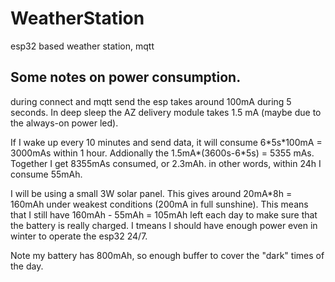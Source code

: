 # WeatherStation
esp32 based weather station, mqtt

## Some notes on power consumption.

during connect and mqtt send the esp takes around 100mA during 5 seconds.
In deep sleep the AZ delivery module takes 1.5 mA (maybe due to the always-on power led). 

If I wake up every 10 minutes and send data, it will consume 6\*5s\*100mA = 3000mAs within 1 hour.
Addionally the 1.5mA\*(3600s-6\*5s) = 5355 mAs. Together I get 8355mAs consumed, or 2.3mAh. in other words, within 24h I consume 55mAh. 

I will be using a small 3W solar panel. This gives around 20mA*8h = 160mAh under weakest conditions (200mA in full sunshine). This means that I still have 160mAh - 55mAh = 105mAh left each day to make sure that the battery is really charged. I tmeans I should have enough power even in winter to operate the esp32 24/7. 

Note my battery has 800mAh, so enough buffer to cover the "dark" times of the day.
